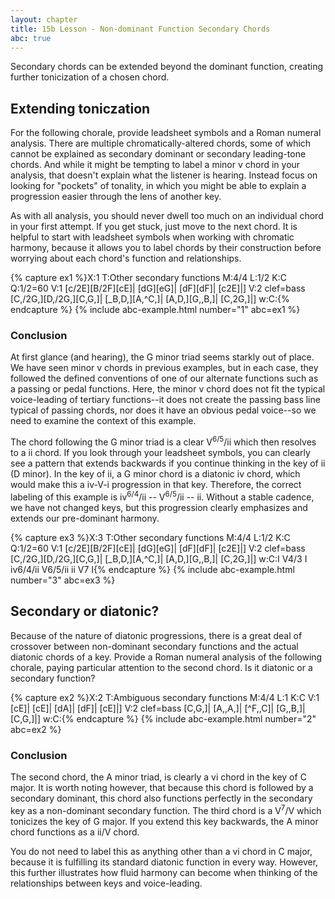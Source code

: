 ```yaml
---
layout: chapter
title: 15b Lesson - Non-dominant Function Secondary Chords
abc: true
---
```


Secondary chords can be extended beyond the dominant function, creating further tonicization of a chosen chord.

## Extending toniczation

For the following chorale, provide leadsheet symbols and a Roman numeral analysis. There are multiple chromatically-altered chords, some of which cannot be explained as secondary dominant or secondary leading-tone chords. And while it might be tempting to label a minor v chord in your analysis, that doesn't explain what the listener is hearing. Instead focus on looking for "pockets" of tonality, in which you might be able to explain a progression easier through the lens of another key. 

As with all analysis, you should never dwell too much on an individual chord in your first attempt. If you get stuck, just move to the next chord. It is helpful to start with leadsheet symbols when working with chromatic harmony, because it allows you to label chords by their construction before worrying about each chord's function and relationships.

{% capture ex1 %}X:1
T:Other secondary functions
M:4/4
L:1/2
K:C
Q:1/2=60
V:1
[c/2E][B/2F][cE]| [dG][eG]| [dF][dF]| [c2E]|]
V:2 clef=bass
[C,/2G,][D,/2G,][C,G,]| [_B,D,][A,^C,]| [A,D,][G,,B,]| [C,2G,]|]
w:C:{% endcapture %}
{% include abc-example.html number="1" abc=ex1 %}

### Conclusion

At first glance (and hearing), the G minor triad seems starkly out of place. We have seen minor v chords in previous examples, but in each case, they followed the defined conventions of one of our alternate functions such as a passing or pedal functions. Here, the minor v chord does not fit the typical voice-leading of tertiary functions--it does not create the passing bass line typical of passing chords, nor does it have an obvious pedal voice--so we need to examine the context of this example. 

The chord following the G minor triad is a clear V<sup>6/5</sup>/ii which then resolves to a ii chord. If you look through your leadsheet symbols, you can clearly see a pattern that extends backwards if you continue thinking in the key of ii (D minor). In the key of ii, a G minor chord is a diatonic iv chord, which would make this a iv-V-i progression in that key. Therefore, the correct labeling of this example is iv<sup>6/4</sup>/ii -- V<sup>6/5</sup>/ii -- ii. Without a stable cadence, we have not changed keys, but this progression clearly emphasizes and extends our pre-dominant harmony.

{% capture ex3 %}X:3
T:Other secondary functions
M:4/4
L:1/2
K:C
Q:1/2=60
V:1
[c/2E][B/2F][cE]| [dG][eG]| [dF][dF]| [c2E]|]
V:2 clef=bass
[C,/2G,][D,/2G,][C,G,]| [_B,D,][A,^C,]| [A,D,][G,,B,]| [C,2G,]|]
w:C:I V4/3 I iv6/4/ii V6/5/ii ii V7 I{% endcapture %}
{% include abc-example.html number="3" abc=ex3 %}

## Secondary or diatonic?

Because of the nature of diatonic progressions, there is a great deal of crossover between non-dominant secondary functions and the actual diatonic chords of a key. Provide a Roman numeral analysis of the following chorale, paying particular attention to the second chord. Is it diatonic or a secondary function?

{% capture ex2 %}X:2
T:Ambiguous secondary functions
M:4/4
L:1
K:C
V:1
[cE]| [cE]| [dA]| [dF]| [cE]|]
V:2 clef=bass
[C,G,]| [A,,A,]| [^F,,C]| [G,,B,]| [C,G,]|]
w:C:{% endcapture %}
{% include abc-example.html number="2" abc=ex2 %}

### Conclusion

The second chord, the A minor triad, is clearly a vi chord in the key of C major. It is worth noting however, that because this chord is followed by a secondary dominant, this chord also functions perfectly in the secondary key as a non-dominant secondary function. The third chord is a  V<sup>7</sup>/V which tonicizes the key of G major. If you extend this key backwards, the A minor chord functions as a ii/V chord.

You do not need to label this as anything other than a vi chord in C major, because it is fulfilling its standard diatonic function in every way. However, this further illustrates how fluid harmony can become when thinking of the relationships between keys and voice-leading.
